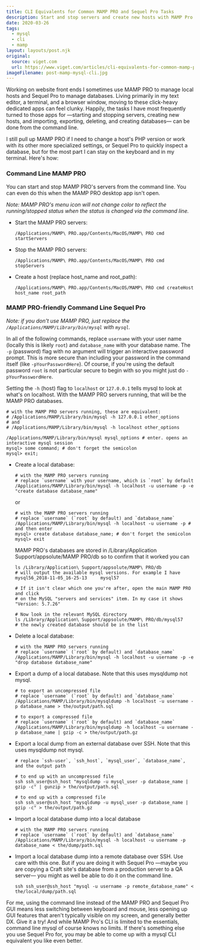 ```yaml
---
title: CLI Equivalents for Common MAMP PRO and Sequel Pro Tasks
description: Start and stop servers and create new hosts with MAMP Pro's CLI commands; create, delete, export, and import SQL databases with mysql
date: 2020-03-26
tags:
  - mysql
  - cli
  - mamp
layout: layouts/post.njk
original:
  source: viget.com
  url: https://www.viget.com/articles/cli-equivalents-for-common-mamp-pro-and-sequel-pro-tasks/
imageFilename: post-mamp-mysql-cli.jpg
---
```


Working on website front ends I sometimes use MAMP PRO to manage local hosts and Sequel Pro to manage databases. Living primarily in my text editor, a terminal, and a browser window, moving to these click-heavy dedicated apps can feel clunky. Happily, the tasks I have most frequently turned to those apps for —starting and stopping servers, creating new hosts, and importing, exporting, deleting, and creating databases— can be done from the command line.

I still pull up MAMP PRO if I need to change a host's PHP version or work with its other more specialized settings, or Sequel Pro to quickly inspect a database, but for the most part I can stay on the keyboard and in my terminal. Here's how:

### Command Line MAMP PRO

You can start and stop MAMP PRO's servers from the command line. You can even do this when the MAMP PRO desktop app isn't open.

*Note:* *MAMP PRO's menu icon will not change color to reflect the running/stopped status when the status is changed via the command line.*

- Start the MAMP PRO servers:
    ```shell
    /Applications/MAMP\ PRO.app/Contents/MacOS/MAMP\ PRO cmd startServers
    ```
- Stop the MAMP PRO servers:
    ```shell
    /Applications/MAMP\ PRO.app/Contents/MacOS/MAMP\ PRO cmd stopServers
    ```
- Create a host (replace host_name and root_path):
    ```shell
    /Applications/MAMP\ PRO.app/Contents/MacOS/MAMP\ PRO cmd createHost host_name root_path
    ```

### MAMP PRO-friendly Command Line Sequel Pro

*Note: if you don't use MAMP PRO, just replace the `/Applications/MAMP/Library/bin/mysql` with `mysql`.*

In all of the following commands, replace `username` with your user name (locally this is likely `root`) and `database_name` with your database name. The `-p` (password) flag with no argument will trigger an interactive password prompt. This is more secure than including your password in the command itself (like `-pYourPasswordHere`). Of course, if you're using the default password `root` is not particular secure to begin with so you might just do `-pYourPasswordHere`.

Setting the `-h` (host) flag to `localhost` or `127.0.0.1` tells mysql to look at what's on localhost. With the MAMP PRO servers running, that will be the MAMP PRO databases.

```shell
# with the MAMP PRO servers running, these are equivalent:
# /Applications/MAMP/Library/bin/mysql -h 127.0.0.1 other_options
# and
# /Applications/MAMP/Library/bin/mysql -h localhost other_options

/Applications/MAMP/Library/bin/mysql mysql_options # enter. opens an interactive mysql session
mysql> some command; # don't forget the semicolon
mysql> exit;
```

- Create a local database:
    ```shell
    # with the MAMP PRO servers running
    # replace `username` with your username, which is `root` by default
    /Applications/MAMP/Library/bin/mysql -h localhost -u username -p -e "create database database_name"
    ```
    or
    ```shell
    # with the MAMP PRO servers running
    # replace `username` (`root` by default) and `database_name`
    /Applications/MAMP/Library/bin/mysql -h localhost -u username -p # and then enter
    mysql> create database database_name; # don't forget the semicolon
    mysql> exit
    ```
    MAMP PRO's databases are stored in /Library/Application Support/appsolute/MAMP PRO/db so to confirm that it worked you can
    ```shell
    ls /Library/Application\ Support/appsolute/MAMP\ PRO/db
    # will output the available mysql versions. For example I have
    mysql56_2018-11-05_16-25-13     mysql57

    # If it isn't clear which one you're after, open the main MAMP PRO and click
    # on the MySQL "servers and services" item. In my case it shows "Version: 5.7.26"

    # Now look in the relevant MySQL directory
    ls /Library/Application\ Support/appsolute/MAMP\ PRO/db/mysql57
    # the newly created database should be in the list
    ```
- Delete a local database:
    ```shell
    # with the MAMP PRO servers running
    # replace `username` (`root` by default) and `database_name`
    /Applications/MAMP/Library/bin/mysql -h localhost -u username -p -e "drop database database_name"
    ```
- Export a dump of a local database. Note that this uses mysqldump not mysql.
    ```shell
    # to export an uncompressed file
    # replace `username` (`root` by default) and `database_name`
    /Applications/MAMP/Library/bin/mysqldump -h localhost -u username -p database_name > the/output/path.sql

    # to export a compressed file
    # replace `username` (`root` by default) and `database_name`
    /Applications/MAMP/Library/bin/mysqldump -h localhost -u username -p database_name | gzip -c > the/output/path.gz
    ```
- Export a local dump from an external database over SSH. Note that this uses mysqldump not mysql.
    ```shell
    # replace `ssh-user`, `ssh_host`, `mysql_user`, `database_name`, and the output path

    # to end up with an uncompressed file
    ssh ssh_user@ssh_host "mysqldump -u mysql_user -p database_name | gzip -c" | gunzip > the/output/path.sql

    # to end up with a compressed file
    ssh ssh_user@ssh_host "mysqldump -u mysql_user -p database_name | gzip -c" > the/output/path.gz
    ```
- Import a local database dump into a local database
    ```shell
    # with the MAMP PRO servers running
    # replace `username` (`root` by default) and `database_name`
    /Applications/MAMP/Library/bin/mysql -h localhost -u username -p database_name < the/dump/path.sql
    ```
- Import a local database dump into a remote database over SSH. Use care with this one. But if you are doing it with Sequel Pro —maybe you are copying a Craft site's database from a production server to a QA server— you might as well be able to do it on the command line.
    ```shell
    ssh ssh_user@ssh_host "mysql -u username -p remote_database_name" < the/local/dump/path.sql
    ```

For me, using the command line instead of the MAMP PRO and Sequel Pro GUI means less switching between keyboard and mouse, less opening up GUI features that aren't typically visible on my screen, and generally better DX. Give it a try! And while MAMP Pro's CLI is limited to the essentials, command line mysql of course knows no limits. If there's something else you use Sequel Pro for, you may be able to come up with a mysql CLI equivalent you like even better.